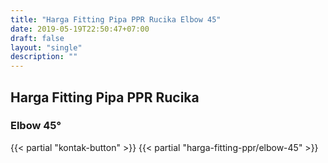 ```yaml
---
title: "Harga Fitting Pipa PPR Rucika Elbow 45"
date: 2019-05-19T22:50:47+07:00
draft: false
layout: "single"
description: ""
---
```


## Harga Fitting Pipa PPR Rucika
### Elbow 45&deg;
{{< partial "kontak-button" >}}
{{< partial "harga-fitting-ppr/elbow-45" >}}
